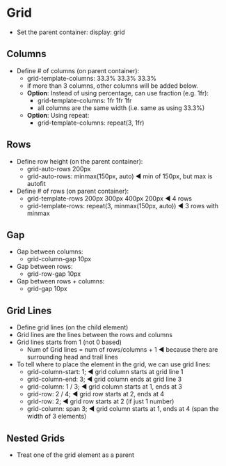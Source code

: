 # Grid

- Set the parent container: display: grid

## Columns

- Define # of columns (on parent container): 
  - grid-template-columns: 33.3% 33.3% 33.3%
  - if more than 3 columns, other columns will be added below.
  - **Option**: Instead of using percentage, can use fraction (e.g. 1fr):
    - grid-template-columns: 1fr 1fr 1fr
    - all columns are the same width (i.e. same as using 33.3%)
  - **Option**: Using repeat:
    - grid-template-columns: repeat(3, 1fr)

## Rows

- Define row height  (on the parent container):
  - grid-auto-rows 200px
  - grid-auto-rows: minmax(150px, auto) ◄ min of 150px, but max is autofit
- Define # of rows (on parent container):
  - grid-template-rows 200px 300px 400px 200px  ◄ 4 rows
  - grid-template-rows: repeat(3, minmax(150px, auto))  ◄ 3 rows with minmax

## Gap
- Gap between columns:
  - grid-column-gap 10px
- Gap between rows:
  - grid-row-gap 10px
- Gap between rows + columns:
  - grid-gap 10px

## Grid Lines
- Define grid lines (on the child element)
- Grid lines are the lines between the rows and columns
- Grid lines starts from 1 (not 0 based)
  - Num of Grid lines = num of rows/columns + 1  ◄ because there are surrounding head and trail lines
- To tell where to place the element in the grid, we can use grid lines:
  - grid-column-start: 1;  ◄ grid column starts at grid line 1
  - grid-column-end: 3;    ◄ grid column ends at grid line 3
  - grid-column: 1 / 3;    ◄ grid column starts at 1, ends at 3
  - grid-row: 2 / 4;       ◄ grid row starts at 2, ends at 4
  - grid-row: 2;           ◄ grid row starts at 2 (if just 1 number)
  - grid-column: span 3;   ◄ grid column starts at 1, ends at 4 (span the width of 3 elements)

## Nested Grids
- Treat one of the grid element as a parent
